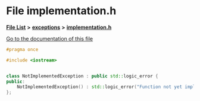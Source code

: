 

# File implementation.h

[**File List**](files.md) **>** [**exceptions**](dir_06ec884a0825782b323e4577406ae7aa.md) **>** [**implementation.h**](implementation_8h.md)

[Go to the documentation of this file](implementation_8h.md)


```C++
#pragma once

#include <iostream>


class NotImplementedException : public std::logic_error {
public:
    NotImplementedException() : std::logic_error("Function not yet implemented") {};
};
```


